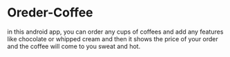 # Oreder-Coffee
in this android app, you can order any cups of coffees and add any features like chocolate or whipped cream and then it shows the price of your order and the coffee will come to you sweat and hot.
